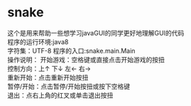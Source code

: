 # snake
这个是用来帮助一些想学习javaGUI的同学更好地理解GUI的代码  
程序的运行环境:java8  
字符集：UTF-8
程序的入口:snake.main.Main  
操作说明：
开始游戏：空格键或直接点击开始游戏的按扭  
控制方向：上↑ 下↓ 左← 右→  
重新开始：点击重新开始按扭  
暂停/开始：点击暂停/开始按扭或按下空格键  
退出：点右上角的红叉或单击退出按扭
